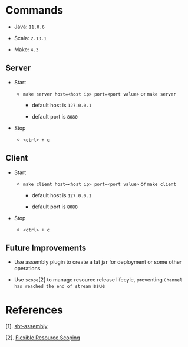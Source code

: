 # Commands

  * Java: `11.0.6`

  * Scala: `2.13.1`

  * Make: `4.3`

## Server

  * Start

      * `make server host=<host ip> port=<port value>`  or `make server`

          * default host is `127.0.0.1`

          * default port is `8080`

  * Stop

      * `<ctrl> + c`

## Client

  * Start

      * `make client host=<host ip> port=<port value>`  or `make client`

          * default host is `127.0.0.1`

          * default port is `8080`

  * Stop

      * `<ctrl> + c`

## Future Improvements

  * Use assembly plugin to create a fat jar for deployment or some other operations

  * Use `scope`[2] to manage resource release lifecyle, preventing `Channel has reached the end of stream` issue

# References

  [1]. [sbt-assembly](https://github.com/sbt/sbt-assembly)

  [2]. [Flexible Resource Scoping](https://zio.github.io/zio-nio/docs/essentials/essentials_resources)
